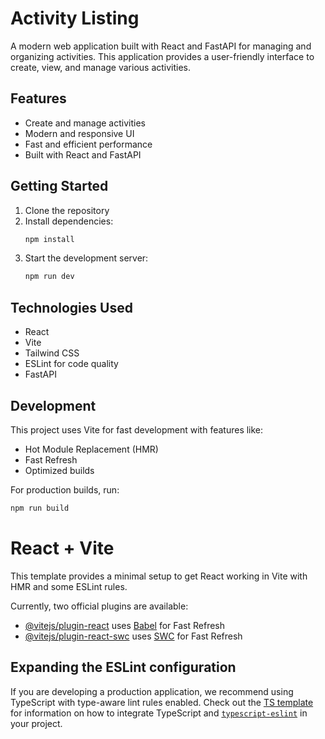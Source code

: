 # Activity Listing

A modern web application built with React and FastAPI for managing and organizing activities. This application provides a user-friendly interface to create, view, and manage various activities.

## Features

- Create and manage activities
- Modern and responsive UI
- Fast and efficient performance
- Built with React and FastAPI

## Getting Started

1. Clone the repository
2. Install dependencies:
   ```bash
   npm install
   ```
3. Start the development server:
   ```bash
   npm run dev
   ```

## Technologies Used

- React
- Vite
- Tailwind CSS
- ESLint for code quality
- FastAPI

## Development

This project uses Vite for fast development with features like:

- Hot Module Replacement (HMR)
- Fast Refresh
- Optimized builds

For production builds, run:

```bash
npm run build
```

# React + Vite

This template provides a minimal setup to get React working in Vite with HMR and some ESLint rules.

Currently, two official plugins are available:

- [@vitejs/plugin-react](https://github.com/vitejs/vite-plugin-react/blob/main/packages/plugin-react) uses [Babel](https://babeljs.io/) for Fast Refresh
- [@vitejs/plugin-react-swc](https://github.com/vitejs/vite-plugin-react/blob/main/packages/plugin-react-swc) uses [SWC](https://swc.rs/) for Fast Refresh

## Expanding the ESLint configuration

If you are developing a production application, we recommend using TypeScript with type-aware lint rules enabled. Check out the [TS template](https://github.com/vitejs/vite/tree/main/packages/create-vite/template-react-ts) for information on how to integrate TypeScript and [`typescript-eslint`](https://typescript-eslint.io) in your project.
